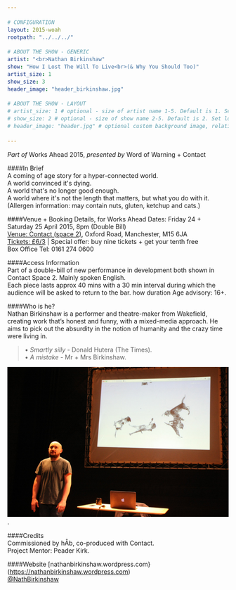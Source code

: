 ```yaml
---

# CONFIGURATION
layout: 2015-woah
rootpath: "../../../"

# ABOUT THE SHOW - GENERIC
artist: "<br>Nathan Birkinshaw"
show: "How I Lost The Will To Live<br>(& Why You Should Too)"
artist_size: 1
show_size: 3
header_image: "header_birkinshaw.jpg"

# ABOUT THE SHOW - LAYOUT
# artist_size: 1 # optional - size of artist name 1-5. Default is 1. Set longer names to lower values
# show_size: 2 # optional - size of show name 2-5. Default is 2. Set longer names to lower values
# header_image: "header.jpg" # optional custom background image, relative to current page

---
```

*Part of* Works Ahead 2015, *presented by* Word of Warning + Contact      
         
####In Brief                      
A coming of age story for a hyper-connected world.   
A world convinced it's dying.   
A world that's no longer good enough.    
A world where it's not the length that matters, but what you do with it.   
(Allergen information: may contain nuts, gluten, ketchup and cats.)     
       
####Venue + Booking Details, for Works Ahead
Dates: Friday 24 + Saturday 25 April 2015, 8pm (Double Bill)        
[Venue: Contact (space 2)](http://contactmcr.com/visit/getting-here), Oxford Road, Manchester, M15 6JA            
[Tickets: £6/3](http://contactmcr.com/whats-on/35092-works-ahead-2015/booking) | Special offer: buy nine tickets + get your tenth free            
Box Office Tel: 0161 274 0600        
        
####Access Information      
Part of a double-bill of new performance in development both shown in Contact Space 2.  Mainly spoken English.     
Each piece lasts approx 40 mins with a 30 min interval during which the audience will be asked to return to the bar. how duration  Age advisory: 16+.                   
 
####Who is he?    
Nathan Birkinshaw is a performer and theatre-maker from Wakefield, creating work that’s honest and funny, with a mixed-media approach. He aims to pick out the absurdity in the notion of humanity and the crazy time were living in.     
                                             
>• *Smartly silly* - Donald Hutera (The Times).      
>• *A mistake* - Mr + Mrs Birkinshaw.         

![Nathan Birkinshaw](NathanBirkinshawWoAh15007.jpg).        
        
####Credits         
Commissioned by hÅb, co-produced with Contact.         
Project Mentor: Peader Kirk.     

####Website
[nathanbirkinshaw.wordpress.com}(https://nathanbirkinshaw.wordpress.com)    
[@NathBirkinshaw](http://twitter.com/NathBirkinshaw)    

